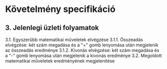 <h1>Követelmény specifikáció</h1>

<h2>3. Jelenlegi üzleti folyamatok</h2>

3.1. Egyszerűbb matematikai műveletek elvégzése
3.1.1. Összeadás elvégzése: két szám megadása és a "+" gomb lenyomása után megjelenik az összeadás eredménye
3.1.2. Kivonás elvégzése: két szám megadása és a "-" gomb lenyomása után megjelenik a kivonás eredménye
3.2. Megoldott matematikai műveletek eredményének megjelenítése